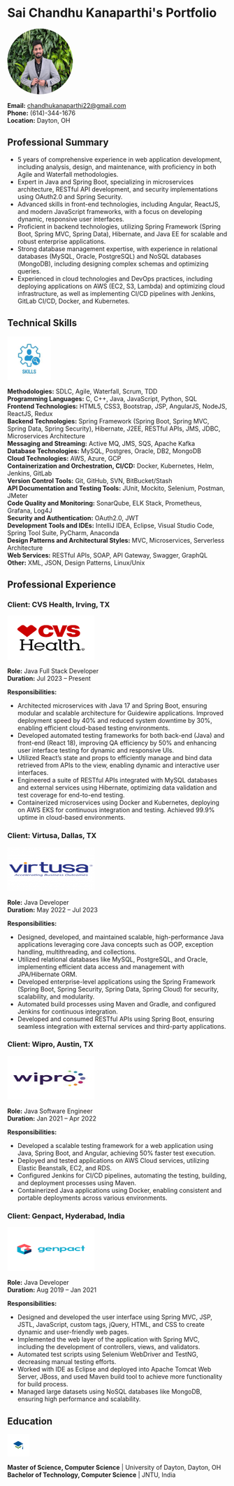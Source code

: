# Sai Chandhu Kanaparthi's Portfolio

<img src="images/profile crop.JPG" alt="Profile Image" width="150" height="150" style="border-radius:50%;">

**Email:** chandhukanaparthi22@gmail.com  
**Phone:** (614)-344-1676  
**Location:** Dayton, OH  

## Professional Summary

- 5 years of comprehensive experience in web application development, including analysis, design, and maintenance, with proficiency in both Agile and Waterfall methodologies.
- Expert in Java and Spring Boot, specializing in microservices architecture, RESTful API development, and security implementations using OAuth2.0 and Spring Security.
- Advanced skills in front-end technologies, including Angular, ReactJS, and modern JavaScript frameworks, with a focus on developing dynamic, responsive user interfaces.
- Proficient in backend technologies, utilizing Spring Framework (Spring Boot, Spring MVC, Spring Data), Hibernate, and Java EE for scalable and robust enterprise applications.
- Strong database management expertise, with experience in relational databases (MySQL, Oracle, PostgreSQL) and NoSQL databases (MongoDB), including designing complex schemas and optimizing queries.
- Experienced in cloud technologies and DevOps practices, including deploying applications on AWS (EC2, S3, Lambda) and optimizing cloud infrastructure, as well as implementing CI/CD pipelines with Jenkins, GitLab CI/CD, Docker, and Kubernetes.

## Technical Skills

<img src="images/skills crop.JPG" alt="Technical Skills" width="100" height="100">

**Methodologies:** SDLC, Agile, Waterfall, Scrum, TDD  
**Programming Languages:** C, C++, Java, JavaScript, Python, SQL  
**Frontend Technologies:** HTML5, CSS3, Bootstrap, JSP, AngularJS, NodeJS, ReactJS, Redux  
**Backend Technologies:** Spring Framework (Spring Boot, Spring MVC, Spring Data, Spring Security), Hibernate, J2EE, RESTful APIs, JMS, JDBC, Microservices Architecture  
**Messaging and Streaming:** Active MQ, JMS, SQS, Apache Kafka  
**Database Technologies:** MySQL, Postgres, Oracle, DB2, MongoDB  
**Cloud Technologies:** AWS, Azure, GCP  
**Containerization and Orchestration, CI/CD:** Docker, Kubernetes, Helm, Jenkins, GitLab  
**Version Control Tools:** Git, GitHub, SVN, BitBucket/Stash  
**API Documentation and Testing Tools:** JUnit, Mockito, Selenium, Postman, JMeter  
**Code Quality and Monitoring:** SonarQube, ELK Stack, Prometheus, Grafana, Log4J  
**Security and Authentication:** OAuth2.0, JWT  
**Development Tools and IDEs:** IntelliJ IDEA, Eclipse, Visual Studio Code, Spring Tool Suite, PyCharm, Anaconda  
**Design Patterns and Architectural Styles:** MVC, Microservices, Serverless Architecture  
**Web Services:** RESTful APIs, SOAP, API Gateway, Swagger, GraphQL  
**Other:** XML, JSON, Design Patterns, Linux/Unix  

## Professional Experience

### Client: CVS Health, Irving, TX  

<img src="images/cvs health.png" alt="CVS Health" width="200" height="100">

**Role:** Java Full Stack Developer  
**Duration:** Jul 2023 – Present  

**Responsibilities:**
- Architected microservices with Java 17 and Spring Boot, ensuring modular and scalable architecture for Guidewire applications. Improved deployment speed by 40% and reduced system downtime by 30%, enabling efficient cloud-based testing environments.
- Developed automated testing frameworks for both back-end (Java) and front-end (React 18), improving QA efficiency by 50% and enhancing user interface testing for dynamic and responsive UIs.
- Utilized React’s state and props to efficiently manage and bind data retrieved from APIs to the view, enabling dynamic and interactive user interfaces.
- Engineered a suite of RESTful APIs integrated with MySQL databases and external services using Hibernate, optimizing data validation and test coverage for end-to-end testing.
- Containerized microservices using Docker and Kubernetes, deploying on AWS EKS for continuous integration and testing. Achieved 99.9% uptime in cloud-based environments.

### Client: Virtusa, Dallas, TX  

<img src="images/virtusa.png" alt="Virtusa" width="200" height="100">

**Role:** Java Developer  
**Duration:** May 2022 – Jul 2023  

**Responsibilities:**
- Designed, developed, and maintained scalable, high-performance Java applications leveraging core Java concepts such as OOP, exception handling, multithreading, and collections.
- Utilized relational databases like MySQL, PostgreSQL, and Oracle, implementing efficient data access and management with JPA/Hibernate ORM.
- Developed enterprise-level applications using the Spring Framework (Spring Boot, Spring Security, Spring Data, Spring Cloud) for security, scalability, and modularity.
- Automated build processes using Maven and Gradle, and configured Jenkins for continuous integration.
- Developed and consumed RESTful APIs using Spring Boot, ensuring seamless integration with external services and third-party applications.

### Client: Wipro, Austin, TX  

<img src="images/wipro.jpeg" alt="Wipro" width="200" height="100">

**Role:** Java Software Engineer  
**Duration:** Jan 2021 – Apr 2022  

**Responsibilities:**
- Developed a scalable testing framework for a web application using Java, Spring Boot, and Angular, achieving 50% faster test execution.
- Deployed and tested applications on AWS Cloud services, utilizing Elastic Beanstalk, EC2, and RDS.
- Configured Jenkins for CI/CD pipelines, automating the testing, building, and deployment processes using Maven.
- Containerized Java applications using Docker, enabling consistent and portable deployments across various environments.

### Client: Genpact, Hyderabad, India  

<img src="images/genpact.png" alt="Genpact" width="200" height="100">

**Role:** Java Developer  
**Duration:** Aug 2019 – Jan 2021  

**Responsibilities:**
- Designed and developed the user interface using Spring MVC, JSP, JSTL, JavaScript, custom tags, jQuery, HTML, and CSS to create dynamic and user-friendly web pages.
- Implemented the web layer of the application with Spring MVC, including the development of controllers, views, and validators.
- Automated test scripts using Selenium WebDriver and TestNG, decreasing manual testing efforts.
- Worked with IDE as Eclipse and deployed into Apache Tomcat Web Server, JBoss, and used Maven build tool to achieve more functionality for build process.
- Managed large datasets using NoSQL databases like MongoDB, ensuring high performance and scalability.

## Education

<img src="images/education.png" alt="Education" width="50" height="50">

**Master of Science, Computer Science** | University of Dayton, Dayton, OH  
**Bachelor of Technology, Computer Science** | JNTU, India


  
